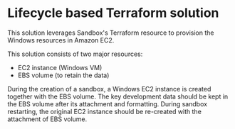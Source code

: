 # Lifecycle based Terraform solution

This solution leverages Sandbox's Terraform resource to provision the Windows resources in Amazon EC2. 

This solution consists of two major resources:
- EC2 instance (Windows VM)
- EBS volume (to retain the data)

During the creation of a sandbox, a Windows EC2 instance is created together with the EBS volume. The key development data should be kept in the EBS volume after its attachment and formatting. During sandbox restarting, the original EC2 instance should be re-created with the attachment of EBS volume.